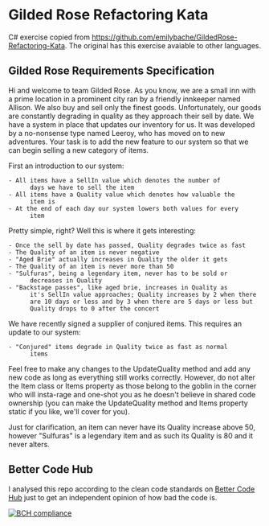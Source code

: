 # Gilded Rose Refactoring Kata

C# exercise copied from https://github.com/emilybache/GildedRose-Refactoring-Kata. The original has this exercise avaiable to other languages.

## Gilded Rose Requirements Specification

Hi and welcome to team Gilded Rose. As you know, we are a small inn with 
a prime location in a prominent city ran by a friendly innkeeper named 
Allison. We also buy and sell only the finest goods. Unfortunately, our 
goods are constantly degrading in quality as they approach their sell by 
date. We have a system in place that updates our inventory for us. It 
was developed by a no-nonsense type named Leeroy, who has moved on to 
new adventures. Your task is to add the new feature to our system so that
we can begin selling a new category of items. 

First an introduction to our system:

	- All items have a SellIn value which denotes the number of 
          days we have to sell the item
	- All items have a Quality value which denotes how valuable the 
          item is
	- At the end of each day our system lowers both values for every 
          item

Pretty simple, right? Well this is where it gets interesting:

	- Once the sell by date has passed, Quality degrades twice as fast
	- The Quality of an item is never negative
	- "Aged Brie" actually increases in Quality the older it gets
	- The Quality of an item is never more than 50
	- "Sulfuras", being a legendary item, never has to be sold or 
          decreases in Quality
	- "Backstage passes", like aged brie, increases in Quality as 
          it's SellIn value approaches; Quality increases by 2 when there
          are 10 days or less and by 3 when there are 5 days or less but 
          Quality drops to 0 after the concert

We have recently signed a supplier of conjured items. This requires an 
update to our system:

	- "Conjured" items degrade in Quality twice as fast as normal 
          items

Feel free to make any changes to the UpdateQuality method and add any new
code as long as everything still works correctly. However, do not alter 
the Item class or Items property as those belong to the goblin in the 
corner who will insta-rage and one-shot you as he doesn't believe in 
shared code ownership (you can make the UpdateQuality method and Items 
property static if you like, we'll cover for you). 

Just for clarification, an item can never have its Quality increase 
above 50, however "Sulfuras" is a legendary item and as such its Quality 
is 80 and it never alters.

## Better Code Hub

I analysed this repo according to the clean code standards on [Better Code Hub](https://bettercodehub.com) just to get an independent opinion of how bad the code is.

[![BCH compliance](https://bettercodehub.com/edge/badge/aclobato/clean-code-csharp?branch=practice-1)](https://bettercodehub.com/)